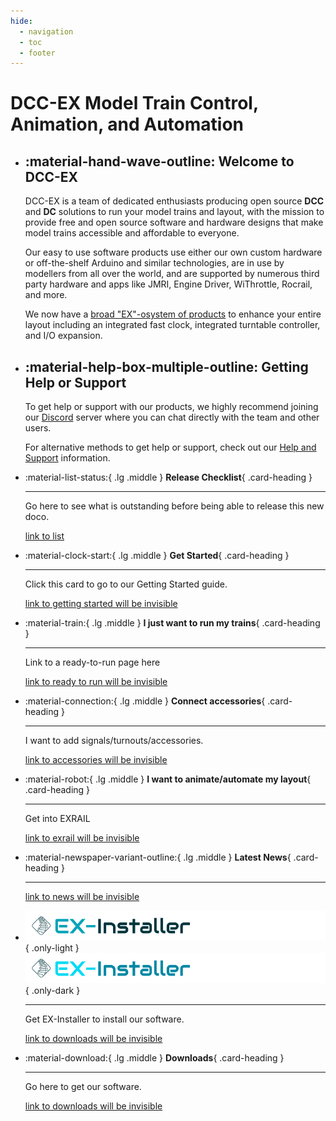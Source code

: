 ```yaml
---
hide:
  - navigation
  - toc
  - footer
---
```


# DCC-EX Model Train Control, Animation, and Automation

<div class="grid cards static home-top-row" markdown>

- ## :material-hand-wave-outline: Welcome to DCC-EX

    DCC-EX is a team of dedicated enthusiasts producing open source **DCC** and **DC** solutions to run your model trains and layout, with the mission to provide free and open source software and hardware designs that make model trains accessible and affordable to everyone.

    Our easy to use software products use either our own custom hardware or off-the-shelf Arduino and similar technologies, are in use by modellers from all over the world, and are supported by numerous third party hardware and apps like JMRI, Engine Driver, WiThrottle, Rocrail, and more.

    We now have a [broad "EX"-osystem of products](/products/products.md) to enhance your entire layout including an integrated fast clock, integrated turntable controller, and I/O expansion.

- ## :material-help-box-multiple-outline: Getting Help or Support

    To get help or support with our products, we highly recommend joining our [Discord](https://discord.gg/y2sB4Fp) server where you can chat directly with the team and other users.

    For alternative methods to get help or support, check out our [Help and Support](/support/index.md) information.

</div>

<div class="grid main-clickable-cards-grid" markdown>

<div class="main-grid-column-1" markdown>

<div class="grid cards clickable inner-column-card-grid" markdown>

- :material-list-status:{ .lg .middle } **Release Checklist**{ .card-heading }

    ---

    Go here to see what is outstanding before being able to release this new doco.

    [link to list](/contributing/99-release-todo.md)

- :material-clock-start:{ .lg .middle } **Get Started**{ .card-heading }

    ---

    Click this card to go to our Getting Started guide.

    [link to getting started will be invisible](/getting-started/01-getting-started.md)

- :material-train:{ .lg .middle } **I just want to run my trains**{ .card-heading }

    ---

    Link to a ready-to-run page here

    [link to ready to run will be invisible](/products/ex-commandstation/1-ex-csb1.md)

</div> <!-- inner-column-card-grid -->

</div> <!-- main-grid-column-1 -->

<div class="main-grid-column-2" markdown>

<div class="grid cards clickable inner-column-card-grid" markdown>

- :material-connection:{ .lg .middle } **Connect accessories**{ .card-heading }

    ---

    I want to add signals/turnouts/accessories.

    [link to accessories will be invisible](/products/ex-commandstation/accessories/1-accessories.md)

- :material-robot:{ .lg .middle } **I want to animate/automate my layout**{ .card-heading }

    ---

    Get into EXRAIL

    [link to exrail will be invisible](/products/ex-commandstation/exrail/1-exrail.md)

</div> <!-- inner-column-card-grid -->

</div> <!-- main-grid-column-2 -->

<div class="main-grid-column-3" markdown>

<div class="grid cards clickable inner-column-card-grid" markdown>

- :material-newspaper-variant-outline:{ .lg .middle } **Latest News**{ .card-heading }

    ---

    <!-- LATEST-NEWS -->

    [link to news will be invisible](/news/index.md)

- ![EX-Installer](/_static/images/logos/product-logo-ex-installer-only-light.png){ .only-light }
  ![EX-Installer](/_static/images/logos/product-logo-ex-installer-only-dark.png){ .only-dark }

    ---

    Get EX-Installer to install our software.

    [link to downloads will be invisible](/getting-started/01-getting-started.md)

- :material-download:{ .lg .middle } **Downloads**{ .card-heading }

    ---

    Go here to get our software.

    [link to downloads will be invisible](/getting-started/01-getting-started.md)

</div> <!-- inner-column-card-grid -->

</div> <!-- main-grid-column-3 -->

</div> <!-- main-clickable-cards-grid -->
